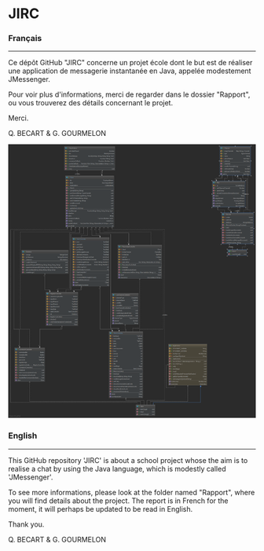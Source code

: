 # JIRC

### Français
---

Ce dépôt GitHub "JIRC" concerne un projet école dont le but est de réaliser une application de messagerie instantanée en Java, appelée modestement JMessenger.

Pour voir plus d'informations, merci de regarder dans le dossier "Rapport", ou vous trouverez des détails concernant le projet.

Merci.

Q. BECART & G. GOURMELON

![Diagramme de classe](https://github.com/MyGg29/JIRC/blob/master/Diagramme%20Client.png)

### English
---

This GitHub repository 'JIRC' is about a school project whose the aim is to realise a chat by using the Java language, which is modestly called 'JMessenger'.

To see more informations, please look at the folder named "Rapport", where you will find details about the project.
The report is in French for the moment, it will perhaps be updated to be read in English.

Thank you.

Q. BECART & G. GOURMELON

